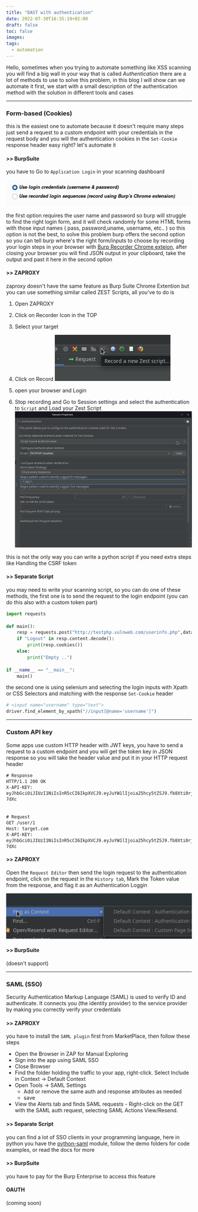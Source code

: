 ```yaml
---
title: "DAST with authentication"
date: 2022-07-30T16:35:19+02:00
draft: false
toc: false
images: 
tags:
  - automation
---
```

Hello, sometimes when you trying to automate something like XSS scanning you will find a big wall in your way that is called *Authentication*
there are a lot of methods to use to solve this problem, in this blog I will show can we automate it
first, we start with a small description of the authentication method with the solution in different tools and cases
***

### Form-based (Cookies)
this is the easiest one to automate because it doesn't require many steps just send a request to a custom endpoint with your credentials in the request body and you will the authentication cookies in the `Set-Cookie` response header
easy right? let's automate it

#### >> BurpSuite 

you have to Go to `Application Login` in your scanning dashboard 

![burp_dashboard](/images/burp_dashboard.png) 

the first option requires
the user name and password so burp will struggle to find the right login form, and it will check randomly for some HTML forms
with those input names ( pass, password,uname, username, etc.. ) so
this option is not the best, to solve this problem burp offers the second
option so you can tell burp where's the right form/inputs to choose by
recording your login steps in your browser with [Burp Recorder Chrome
exteion](https://chrome.google.com/webstore/detail/burp-suite-navigation-rec/anpapjclbjicacakeoggghfldppbkepg?hl=en-GB),
after closing your browser you will find JSON output in your clipboard,
take the output and past it here in the second option


#### >> ZAPROXY
zaproxy doesn't have the same feature as Burp Suite Chrome Extention but you can use something similar called ZEST Scripts, all you've to do is 
1. Open ZAPROXY
2. Click on Recorder Icon in the TOP
3. Select your target
4. Click on Record
![zest](/images/zest.png)

5. open your browser and Login
6. Stop recording and Go to Session settings and select the authentication to `Script` and Load your Zest Script
![zest_png](/images/session.png)

this is not the only way you can write a python script if you need extra steps like Handling the CSRF token



#### >> Separate Script
you may need to write your scanning script, so you can do one of these methods, the first one is to send the request to the login endpoint
(you can do this also with a custom token part)

```python
import requests

def main():
    resp = requests.post("http://testphp.vulnweb.com/userinfo.php",data={'uname':'test','pass':'test'})
    if "Logout" in resp.content.decode():
        print(resp.cookies())
    else:
        print("Empty ..")

if __name__ == "__main__":
    main()
```

the second one is using selenium and selecting the login inputs with Xpath or CSS Selectors and matching with the response `Set-Cookie` header

```python
# <input name="username" type="text">
driver.find_element_by_xpath("//input[@name='username']")
```

***

### Custom API key

Some apps use custom HTTP header with JWT keys, you have to send a request to a custom endpoint and you will get the token key in JSON response so you will take the header value and put it in your HTTP request header
```
# Response
HTTP/1.1 200 OK
X-API-KEY: eyJhbGciOiJIUzI1NiIsInR5cCI6IkpXVCJ9.eyJuYW1lIjoia25hcy5tZSJ9.fb8Xti0rji8foYmpY18ewvMWcz0nbxE7FPHajK-7dXc


# Request
GET /user/1 
Host: target.com
X-API-KEY: eyJhbGciOiJIUzI1NiIsInR5cCI6IkpXVCJ9.eyJuYW1lIjoia25hcy5tZSJ9.fb8Xti0rji8foYmpY18ewvMWcz0nbxE7FPHajK-7dXc
```

#### >> ZAPROXY
Open the `Request Editor` then send the login request to the authentication endpoint, click on the request in the `History tab`, Mark the Token value from the response, and flag it as an Authentication Loggin

![zap_session](/images/zap_session.png)

#### >> BurpSuite 
(doesn't support)


*** 
### SAML (SSO)
Security Authentication Markup Language (SAML) is used to verify ID and authenticate. It connects you (the identity provider) to the service provider by making you correctly verify your credentials


#### >> ZAPROXY
you have to install the `SAML plugin` first from MarketPlace, then follow these steps
- Open the Browser in ZAP for Manual Exploring
- Sign into the app using SAML SSO
- Close Browser
- Find the folder holding the traffic to your app, right-click. Select Include in Context -> Default Context
- Open Tools -> SAML Settings
    - Add or remove the same auth and response attributes as needed
    - save
- View the Alerts tab and finds SAML requests
        - Right-click on the GET with the SAML auth request, selecting SAML Actions View/Resend. 

#### >> Separate Script
you can find a lot of SSO clients in your programming language, here in python you have the [python-saml](https://pypi.org/project/python-saml/) module, follow the demo folders for code examples, or read the docs for more

#### >> BurpSuite 
you have to pay for the Burp Enterprise to access this feature


#### OAUTH
(coming soon)
